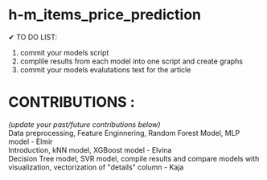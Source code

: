 # h-m_items_price_prediction


✔ TO DO LIST: 
1. commit your models script
2. complile results from each model into one script and create graphs
3. commit your models evalutations text for the article 



# CONTRIBUTIONS :
*(update your past/future contributions below)* <br />
Data preprocessing, Feature Enginnering, Random Forest Model, MLP model - Elmir <br />
Introduction, kNN model, XGBoost model - Elvina <br />
Decision Tree model, SVR model, compile results and compare models with visualization, vectorization of "details" column - Kaja <br />
